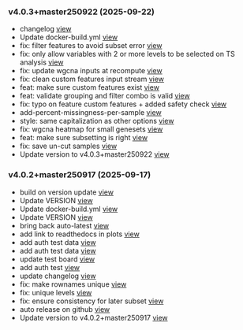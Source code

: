 ### v4.0.3+master250922 (2025-09-22)

-  changelog [view](https://github.com/bigomics/omicsplayground/commit/68007f7523e49dda1b373a7b373c7e8fbb7b8ba0)
-  Update docker-build.yml [view](https://github.com/bigomics/omicsplayground/commit/1ce0f922ca8cdc72fed751579bf212a4acd81f18)
-  fix: filter features to avoid subset error [view](https://github.com/bigomics/omicsplayground/commit/e867c59d783c618ca94125c0b999a978c56dc75d)
-  fix: only allow variables with 2 or more levels to be selected on TS analysis [view](https://github.com/bigomics/omicsplayground/commit/faa8615ea4cde74407b6520c45665caedda8c99b)
-  fix: update wgcna inputs at recompute [view](https://github.com/bigomics/omicsplayground/commit/9d7d09aa331a309ac6da2bfc3b7cb043e87858f8)
-  fix: clean custom features input stream [view](https://github.com/bigomics/omicsplayground/commit/7649e3ef7651691f00e0f427ee7340a3b16c5f2e)
-  feat: make sure custom features exist [view](https://github.com/bigomics/omicsplayground/commit/1e784cf01c991d7eabc91f681fbe20d7b3c1ebed)
-  feat: validate grouping and filter combo is valid [view](https://github.com/bigomics/omicsplayground/commit/5691445fd07841df736c2bf4d4e03a790cc4294a)
-  fix: typo on feature custom features + added safety check [view](https://github.com/bigomics/omicsplayground/commit/dcf460f553cf73440446824158e5a058b39d829c)
-  add-percent-missingness-per-sample [view](https://github.com/bigomics/omicsplayground/commit/e11e7275900747c696487cb6ea4ba2cf4d8d161e)
-  style: same capitalization as other options [view](https://github.com/bigomics/omicsplayground/commit/a5ffd8de33864db014ae558d19fa1a97ea38ca02)
-  fix: wgcna heatmap for small genesets [view](https://github.com/bigomics/omicsplayground/commit/6a5cff76e191840beca1389daabe41119a37a942)
-  feat: make sure subsetting is right [view](https://github.com/bigomics/omicsplayground/commit/829642243946141efe88e75b4fbbb6fa23f9bcda)
-  fix: save un-cut samples [view](https://github.com/bigomics/omicsplayground/commit/3740397d609d30b5efd33e93d1c7619c6ef7a108)
-  Update version to v4.0.3+master250922 [view](https://github.com/bigomics/omicsplayground/commit/cf96d0f0bf4c97e3e2f134d79b7386417cf82b90)


### v4.0.2+master250917 (2025-09-17)

-  build on version update [view](https://github.com/bigomics/omicsplayground/commit/3dc2dccc8aeec3c83b4a85310eb661f27f46cacd)
-  Update VERSION [view](https://github.com/bigomics/omicsplayground/commit/bcd107e8f1a866ecaaf5a00894668e5bf0586ded)
-  Update docker-build.yml [view](https://github.com/bigomics/omicsplayground/commit/e23137cd39afea53e2916473ab9a3ac1d965f87b)
-  Update VERSION [view](https://github.com/bigomics/omicsplayground/commit/65da18abf3869b966f76cbfa6368fb6087298560)
-  bring back auto-latest [view](https://github.com/bigomics/omicsplayground/commit/b6e7e2a2a1c142ef0763f7a8cd2ec58db112e859)
-  add link to readthedocs in plots [view](https://github.com/bigomics/omicsplayground/commit/9601cd883687e30847cfec9221faf58fc9dbf6cd)
-  add auth test data [view](https://github.com/bigomics/omicsplayground/commit/3e2203035e3f5b82da3f2049856cdb3e9a8b0d9a)
-  add auth test data [view](https://github.com/bigomics/omicsplayground/commit/b2ffa18fc84fc4b3d7b36e0f6c4f77b977d35210)
-  update test board [view](https://github.com/bigomics/omicsplayground/commit/21a28b025864502073693d686861de4a79605798)
-  add auth test [view](https://github.com/bigomics/omicsplayground/commit/7cbbe804ab5bdb9730849bba355d56bba82784ee)
-  update changelog [view](https://github.com/bigomics/omicsplayground/commit/3ffe7a2afc8c9c15433776f68b9b544e3e29199d)
-  fix: make rownames unique [view](https://github.com/bigomics/omicsplayground/commit/1f4138742318dcbc358ffc8ca9ec43d6ee46e47f)
-  fix: unique levels [view](https://github.com/bigomics/omicsplayground/commit/f605b4f8d38fc00023f29e2f1793b718318619db)
-  fix: ensure consistency for later subset [view](https://github.com/bigomics/omicsplayground/commit/c81dff3b4a4a06f50258ee37b0b7a0c8f2f2fafa)
-  auto release on github [view](https://github.com/bigomics/omicsplayground/commit/6a21bc5e10bb4625dfe2c7408dd2a1e220e7288a)
-  Update version to v4.0.2+master250917 [view](https://github.com/bigomics/omicsplayground/commit/84152d7922d9d3ed6612182128134b0b5c88fd20)


